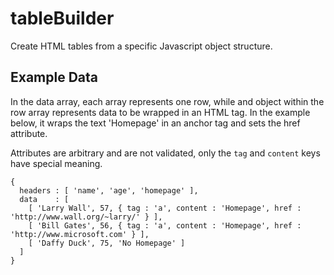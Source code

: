 tableBuilder
============

Create HTML tables from a specific Javascript object structure.

## Example Data

In the data array, each array represents one row, while and object within the row array represents data to
be wrapped in an HTML tag. In the example below, it wraps the text 'Homepage' in an anchor tag and sets
the href attribute.

Attributes are arbitrary and are not validated, only the `tag` and `content` keys have special meaning.

    { 
      headers : [ 'name', 'age', 'homepage' ],
      data    : [
        [ 'Larry Wall', 57, { tag : 'a', content : 'Homepage', href : 'http://www.wall.org/~larry/' } ],
        [ 'Bill Gates', 56, { tag : 'a', content : 'Homepage', href : 'http://www.microsoft.com' } ],
        [ 'Daffy Duck', 75, 'No Homepage' ]
      ]
    }